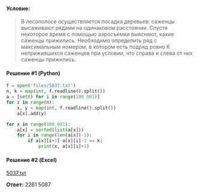 #### Условие:
> В лесополосе осуществляется посадка деревьев: саженцы высаживают рядами на одинаковом расстоянии. Спустя некоторое время с помощью аэросъемки выясняют, какие саженцы прижились. Необходимо определить ряд с максимальным номером, в котором есть подряд ровно K неприжившихся саженцев при условии, что справа и слева от них саженцы прижились.

#### Решение #1 (Python)
```python
f = open('files/5037.txt')
n, k = map(int, f.readline().split())
a = [set() for i in range(100_001)]
for i in range(n):
    x, y = map(int, f.readline().split())
    a[x].add(y)

for x in range(100_001):
    a[x] = sorted(list(a[x]))
    for i in range(len(a[x])-1):
        if a[x][i+1]-a[x][i]-1 == k:
            print(x, a[x][i]+1)
```

#### Решение #2 (Excel)
[5037.txt](https://github.com/Thundiverter/infege2022/files/8872332/5037.txt)


**Ответ:** 2261 5087
